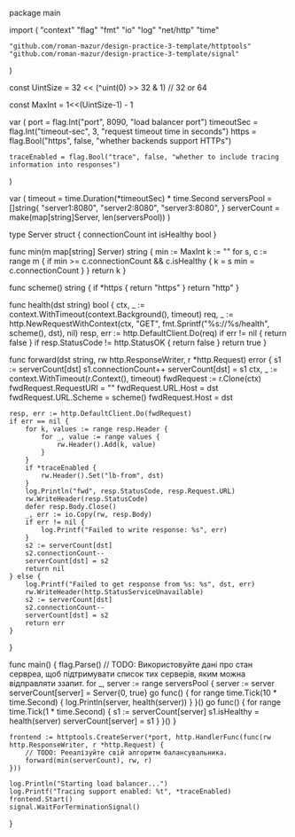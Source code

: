 package main

import (
	"context"
	"flag"
	"fmt"
	"io"
	"log"
	"net/http"
	"time"

	"github.com/roman-mazur/design-practice-3-template/httptools"
	"github.com/roman-mazur/design-practice-3-template/signal"
)

const UintSize = 32 << (^uint(0) >> 32 & 1) // 32 or 64

const MaxInt  = 1<<(UintSize-1) - 1

var (
	port = flag.Int("port", 8090, "load balancer port")
	timeoutSec = flag.Int("timeout-sec", 3, "request timeout time in seconds")
	https = flag.Bool("https", false, "whether backends support HTTPs")

	traceEnabled = flag.Bool("trace", false, "whether to include tracing information into responses")
)

var (
	timeout = time.Duration(*timeoutSec) * time.Second
	serversPool = []string{
		"server1:8080",
		"server2:8080",
		"server3:8080",
	}
	serverCount = make(map[string]Server, len(serversPool))
)

type Server struct {
	connectionCount int
	isHealthy bool
}

func min(m map[string] Server) string {
	min := MaxInt
	k := ""
	for s, c := range m {
		if min >= c.connectionCount && c.isHealthy {
			k = s
			min = c.connectionCount
		}
	}
	return k
}

func scheme() string {
	if *https {
		return "https"
	}
	return "http"
}

func health(dst string) bool {
	ctx, _ := context.WithTimeout(context.Background(), timeout)
	req, _ := http.NewRequestWithContext(ctx, "GET",
		fmt.Sprintf("%s://%s/health", scheme(), dst), nil)
	resp, err := http.DefaultClient.Do(req)
	if err != nil {
		return false
	}
	if resp.StatusCode != http.StatusOK {
		return false
	}
	return true
}

func forward(dst string, rw http.ResponseWriter, r *http.Request) error {
	s1 := serverCount[dst]
	s1.connectionCount++
	serverCount[dst] = s1
	ctx, _ := context.WithTimeout(r.Context(), timeout)
	fwdRequest := r.Clone(ctx)
	fwdRequest.RequestURI = ""
	fwdRequest.URL.Host = dst
	fwdRequest.URL.Scheme = scheme()
	fwdRequest.Host = dst

	resp, err := http.DefaultClient.Do(fwdRequest)
	if err == nil {
		for k, values := range resp.Header {
			for _, value := range values {
				rw.Header().Add(k, value)
			}
		}
		if *traceEnabled {
			rw.Header().Set("lb-from", dst)
		}
		log.Println("fwd", resp.StatusCode, resp.Request.URL)
		rw.WriteHeader(resp.StatusCode)
		defer resp.Body.Close()
		_, err := io.Copy(rw, resp.Body)
		if err != nil {
			log.Printf("Failed to write response: %s", err)
		}
		s2 := serverCount[dst]
		s2.connectionCount--
		serverCount[dst] = s2
		return nil
	} else {
		log.Printf("Failed to get response from %s: %s", dst, err)
		rw.WriteHeader(http.StatusServiceUnavailable)
		s2 := serverCount[dst]
		s2.connectionCount--
		serverCount[dst] = s2
		return err
	}
}

func main() {
	flag.Parse()
	// TODO: Використовуйте дані про стан сервреа, щоб підтримувати список тих серверів, яким можна відправляти ззапит.
	for _, server := range serversPool {
		server := server
		serverCount[server] = Server{0, true}
		go func() {
			for range time.Tick(10 * time.Second) {
				log.Println(server, health(server))
			}
		}()
		go func() {
			for range time.Tick(1 * time.Second) {
				s1 := serverCount[server]
				s1.isHealthy = health(server)
				serverCount[server] = s1
			}
		}()
	}

	frontend := httptools.CreateServer(*port, http.HandlerFunc(func(rw http.ResponseWriter, r *http.Request) {
		// TODO: Рееалізуйте свій алгоритм балансувальника.
		forward(min(serverCount), rw, r)
	}))

	log.Println("Starting load balancer...")
	log.Printf("Tracing support enabled: %t", *traceEnabled)
	frontend.Start()
	signal.WaitForTerminationSignal()
}
